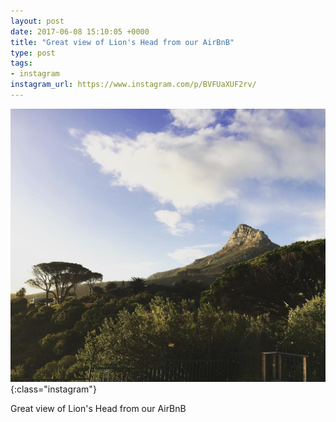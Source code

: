```yaml
---
layout: post
date: 2017-06-08 15:10:05 +0000
title: "Great view of Lion's Head from our AirBnB"
type: post
tags:
- instagram
instagram_url: https://www.instagram.com/p/BVFUaXUF2rv/
---
```


![Instagram - BVFUaXUF2rv](/assets/BVFUaXUF2rv.jpg){:class="instagram"}

Great view of Lion's Head from our AirBnB
